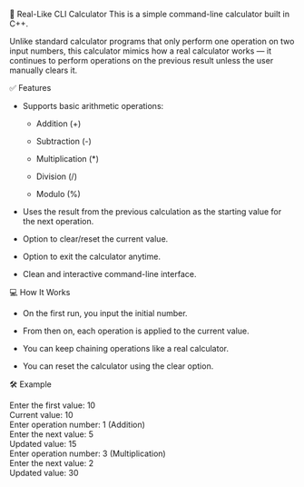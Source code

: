 🧮 Real-Like CLI Calculator
This is a simple command-line calculator built in C++.<br>

Unlike standard calculator programs that only perform one operation on two input numbers, this calculator mimics how a real calculator works — it continues to perform operations on the previous result unless the user manually clears it.<br>

✅ Features
- Supports basic arithmetic operations:

  - Addition (+)

  - Subtraction (-)

  - Multiplication (*)

  - Division (/)

  - Modulo (%)

- Uses the result from the previous calculation as the starting value for the next operation.

- Option to clear/reset the current value.

- Option to exit the calculator anytime.

- Clean and interactive command-line interface.

💻 How It Works
- On the first run, you input the initial number.

- From then on, each operation is applied to the current value.

- You can keep chaining operations like a real calculator.

- You can reset the calculator using the clear option.


🛠 Example

Enter the first value: 10<br>
Current value: 10<br>
Enter operation number: 1 (Addition)<br>
Enter the next value: 5<br>
Updated value: 15<br>
Enter operation number: 3 (Multiplication)<br>
Enter the next value: 2<br>
Updated value: 30
